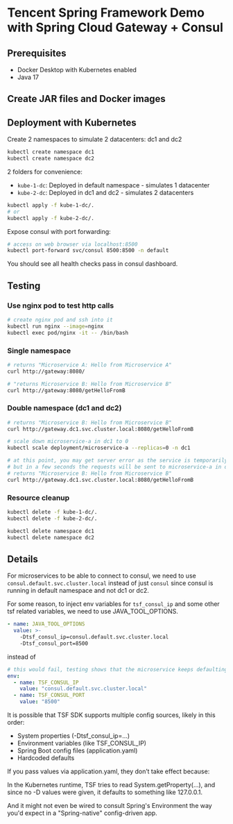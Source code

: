 # Tencent Spring Framework Demo with Spring Cloud Gateway + Consul

## Prerequisites
- Docker Desktop with Kubernetes enabled
- Java 17

## Create JAR files and Docker images

## Deployment with Kubernetes

Create 2 namespaces to simulate 2 datacenters: dc1 and dc2
```bash
kubectl create namespace dc1
kubectl create namespace dc2
```
2 folders for convenience:
- `kube-1-dc`: Deployed in default namespace - simulates 1 datacenter
- `kube-2-dc`: Deployed in dc1 and dc2 - simulates 2 datacenters
```bash
kubectl apply -f kube-1-dc/.
# or
kubectl apply -f kube-2-dc/.
```

Expose consul with port forwarding:
```bash
# access on web browser via localhost:8500
kubectl port-forward svc/consul 8500:8500 -n default
```
You should see all health checks pass in consul dashboard.

## Testing

### Use nginx pod to test http calls
```bash
# create nginx pod and ssh into it
kubectl run nginx --image=nginx
kubectl exec pod/nginx -it -- /bin/bash
```

### Single namespace
```bash
# returns "Microservice A: Hello from Microservice A"
curl http://gateway:8080/ 

# "returns Microservice B: Hello from Microservice B"
curl http://gateway:8080/getHelloFromB 
```

### Double namespace (dc1 and dc2)
```bash
# returns "Microservice B: Hello from Microservice B"
curl http://gateway.dc1.svc.cluster.local:8080/getHelloFromB 

# scale down microservice-a in dc1 to 0
kubectl scale deployment/microservice-a --replicas=0 -n dc1

# at this point, you may get server error as the service is temporarily unavailable
# but in a few seconds the requests will be sent to microservice-a in dc2
# returns "Microservice B: Hello from Microservice B"
curl http://gateway.dc1.svc.cluster.local:8080/getHelloFromB 
```

### Resource cleanup
```bash
kubectl delete -f kube-1-dc/.
kubectl delete -f kube-2-dc/.
```

```bash
kubectl delete namespace dc1
kubectl delete namespace dc2
```

## Details
For microservices to be able to connect to consul, we need to use `consul.default.svc.cluster.local` instead of 
just `consul` since consul is running in default namespace and not dc1 or dc2.

For some reason, to inject env variables for `tsf_consul_ip` and some other tsf related variables, 
we need to use JAVA_TOOL_OPTIONS.
```yaml
- name: JAVA_TOOL_OPTIONS
  value: >-
    -Dtsf_consul_ip=consul.default.svc.cluster.local
    -Dtsf_consul_port=8500
```

instead of

```yaml
# this would fail, testing shows that the microservice keeps defaulting to 127.0.0.1:8500 when trying to connect to consul
env:
  - name: TSF_CONSUL_IP
    value: "consul.default.svc.cluster.local"
  - name: TSF_CONSUL_PORT
    value: "8500"
```
It is possible that TSF SDK supports multiple config sources, likely in this order:
- System properties (-Dtsf_consul_ip=...)
- Environment variables (like TSF_CONSUL_IP)
- Spring Boot config files (application.yaml)
- Hardcoded defaults

If you pass values via application.yaml, they don’t take effect because:

In the Kubernetes runtime, TSF tries to read System.getProperty(...), and since no -D values were given, it defaults to something like 127.0.0.1.

And it might not even be wired to consult Spring's Environment the way you'd expect in a "Spring-native" config-driven app.

